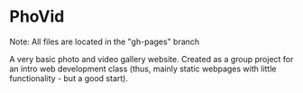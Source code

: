 # PhoVid

Note: All files are located in the "gh-pages" branch

A very basic photo and video gallery website. Created as a group project for an intro web development class (thus, mainly static webpages with little functionality - but a good start).
